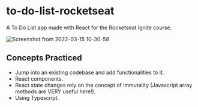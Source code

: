 # to-do-list-rocketseat
A To Do List app made with React for the Rocketseat Ignite course.

![Screenshot from 2022-03-15 10-30-58](https://user-images.githubusercontent.com/85142222/158402557-a0648649-dba1-4554-acd8-3b7988c42275.png)

## Concepts Practiced
- Jump into an existing codebase and add functionalities to it.
- React components.
- React state changes rely on the concept of immutality (Javascript array methods are VERY useful here!).
- Using Typescript.
